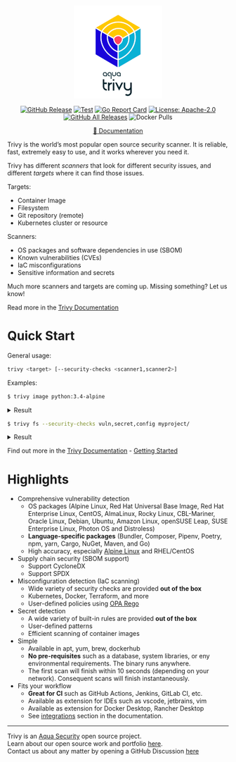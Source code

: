 <div align="center">
<img src="docs/imgs/logo.png" width="200">

[![GitHub Release][release-img]][release]
[![Test][test-img]][test]
[![Go Report Card][go-report-img]][go-report]
[![License: Apache-2.0][license-img]][license]
[![GitHub All Releases][github-all-releases-img]][release]
![Docker Pulls][docker-pulls]

[📖 Documentation](docs)
</div>

Trivy is the world’s most popular open source security scanner. It is reliable, fast, extremely easy to use, and it works wherever you need it.

Trivy has different *scanners* that look for different security issues, and different *targets* where it can find those issues.

Targets:
- Container Image
- Filesystem
- Git repository (remote)
- Kubernetes cluster or resource

Scanners:
- OS packages and software dependencies in use (SBOM)
- Known vulnerabilities (CVEs)
- IaC misconfigurations
- Sensitive information and secrets

Much more scanners and targets are coming up. Missing something? Let us know!

Read more in the [Trivy Documentation](docs)

# Quick Start

General usage:

```bash
trivy <target> [--security-checks <scanner1,scanner2>]
```

Examples:

```bash
$ trivy image python:3.4-alpine
```

<details>
<summary>Result</summary>

```
2019-05-16T01:20:43.180+0900    INFO    Updating vulnerability database...
2019-05-16T01:20:53.029+0900    INFO    Detecting Alpine vulnerabilities...

python:3.4-alpine3.9 (alpine 3.9.2)
===================================
Total: 1 (UNKNOWN: 0, LOW: 0, MEDIUM: 1, HIGH: 0, CRITICAL: 0)

+---------+------------------+----------+-------------------+---------------+--------------------------------+
| LIBRARY | VULNERABILITY ID | SEVERITY | INSTALLED VERSION | FIXED VERSION |             TITLE              |
+---------+------------------+----------+-------------------+---------------+--------------------------------+
| openssl | CVE-2019-1543    | MEDIUM   | 1.1.1a-r1         | 1.1.1b-r1     | openssl: ChaCha20-Poly1305     |
|         |                  |          |                   |               | with long nonces               |
+---------+------------------+----------+-------------------+---------------+--------------------------------+
```
</details>

```bash
$ trivy fs --security-checks vuln,secret,config myproject/
```

<details>
<summary>Result</summary>

```bash
2021-07-09T12:03:27.564+0300    INFO    Number of language-specific files: 1
2021-07-09T12:03:27.564+0300    INFO    Detecting pipenv vulnerabilities...
2021-07-09T12:03:27.566+0300    INFO    Detected config files: 1

Pipfile.lock (pipenv)
=====================
Total: 1 (HIGH: 1, CRITICAL: 0)

+----------+------------------+----------+-------------------+---------------+---------------------------------------+
| LIBRARY  | VULNERABILITY ID | SEVERITY | INSTALLED VERSION | FIXED VERSION |                 TITLE                 |
+----------+------------------+----------+-------------------+---------------+---------------------------------------+
| httplib2 | CVE-2021-21240   | HIGH     | 0.12.1            | 0.19.0        | python-httplib2: Regular              |
|          |                  |          |                   |               | expression denial of                  |
|          |                  |          |                   |               | service via malicious header          |
|          |                  |          |                   |               | -->avd.aquasec.com/nvd/cve-2021-21240 |
+----------+------------------+----------+-------------------+---------------+---------------------------------------+

Dockerfile (dockerfile)
=======================
Tests: 23 (SUCCESSES: 22, FAILURES: 1, EXCEPTIONS: 0)
Failures: 1 (HIGH: 1, CRITICAL: 0)

+---------------------------+------------+----------------------+----------+------------------------------------------+
|           TYPE            | MISCONF ID |        CHECK         | SEVERITY |                 MESSAGE                  |
+---------------------------+------------+----------------------+----------+------------------------------------------+
| Dockerfile Security Check |   DS002    | Image user is 'root' |   HIGH   | Last USER command in                     |
|                           |            |                      |          | Dockerfile should not be 'root'          |
|                           |            |                      |          | -->avd.aquasec.com/appshield/ds002       |
+---------------------------+------------+----------------------+----------+------------------------------------------+
```
</details>


Find out more in the [Trivy Documentation](docs) - [Getting Started](getting-started)


# Highlights

- Comprehensive vulnerability detection
  - OS packages (Alpine Linux, Red Hat Universal Base Image, Red Hat Enterprise Linux, CentOS, AlmaLinux, Rocky Linux, CBL-Mariner, Oracle Linux, Debian, Ubuntu, Amazon Linux, openSUSE Leap, SUSE Enterprise Linux, Photon OS and Distroless)
  - **Language-specific packages** (Bundler, Composer, Pipenv, Poetry, npm, yarn, Cargo, NuGet, Maven, and Go)
  - High accuracy, especially [Alpine Linux][alpine] and RHEL/CentOS
- Supply chain security (SBOM support)
  - Support CycloneDX
  - Support SPDX
- Misconfiguration detection (IaC scanning) 
  - Wide variety of security checks are provided **out of the box**
  - Kubernetes, Docker, Terraform, and more
  - User-defined policies using [OPA Rego][rego]
- Secret detection
  - A wide variety of built-in rules are provided **out of the box**
  - User-defined patterns
  - Efficient scanning of container images
- Simple
  - Available in apt, yum, brew, dockerhub
  - **No pre-requisites** such as a database, system libraries, or eny environmental requirements. The binary runs anywhere.
  - The first scan will finish within 10 seconds (depending on your network). Consequent scans will finish instantaneously.
- Fits your workflow
  - **Great for CI** such as GitHub Actions, Jenkins, GitLab CI, etc.
  - Available as extension for IDEs such as vscode, jetbrains, vim
  - Available as extension for Docker Desktop, Rancher Desktop
  - See [integrations] section in the documentation.

---

Trivy is an [Aqua Security][aquasec] open source project.  
Learn about our open source work and portfolio [here][oss].  
Contact us about any matter by opening a GitHub Discussion [here][discussions]

[test]: https://github.com/aquasecurity/trivy/actions/workflows/test.yaml
[test-img]: https://github.com/aquasecurity/trivy/actions/workflows/test.yaml/badge.svg
[go-report]: https://goreportcard.com/report/github.com/aquasecurity/trivy
[go-report-img]: https://goreportcard.com/badge/github.com/aquasecurity/trivy
[release]: https://github.com/aquasecurity/trivy/releases
[release-img]: https://img.shields.io/github/release/aquasecurity/trivy.svg?logo=github
[github-all-releases-img]: https://img.shields.io/github/downloads/aquasecurity/trivy/total?logo=github
[docker-pulls]: https://img.shields.io/docker/pulls/aquasec/trivy?logo=docker&label=docker%20pulls%20%2F%20trivy
[license]: https://github.com/aquasecurity/trivy/blob/main/LICENSE
[license-img]: https://img.shields.io/badge/License-Apache%202.0-blue.svg


[getting-started]: https://aquasecurity.github.io/trivy/v0.27.1/getting-started/overview/
[docs]: https://aquasecurity.github.io/trivy
[integrations]:https://aquasecurity.github.io/trivy/v0.27.1/docs/integrations/
[alpine]: https://ariadne.space/2021/06/08/the-vulnerability-remediation-lifecycle-of-alpine-containers/
[rego]: https://www.openpolicyagent.org/docs/latest/#rego
[aquasec]: https://aquasec.com
[oss]: https://www.aquasec.com/products/open-source-projects/
[discussions]: https://github.com/aquasecurity/trivy/discussions
